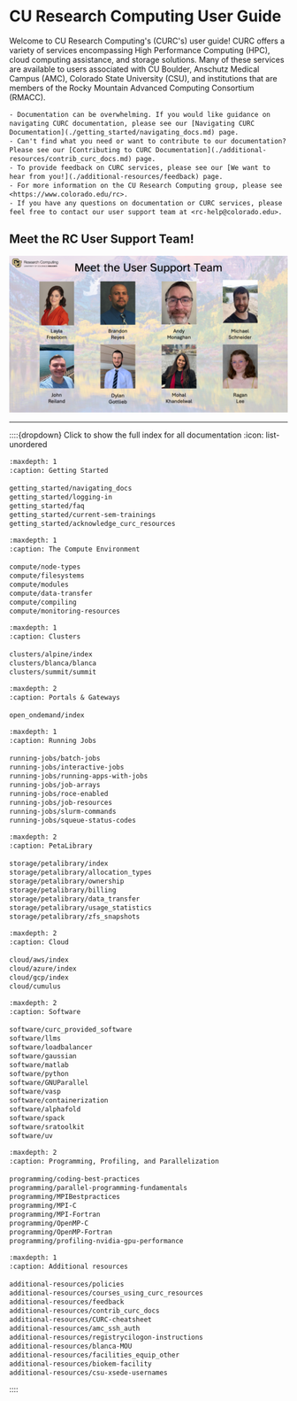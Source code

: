 # CU Research Computing User Guide

Welcome to CU Research Computing's (CURC's) user guide! CURC offers a variety of services encompassing High Performance Computing (HPC), cloud computing assistance, and storage solutions. Many of these services are available to users associated with CU Boulder, Anschutz Medical Campus (AMC), Colorado State University (CSU), and institutions that are members of the Rocky Mountain Advanced Computing Consortium (RMACC). 

```{tip}
- Documentation can be overwhelming. If you would like guidance on navigating CURC documentation, please see our [Navigating CURC Documentation](./getting_started/navigating_docs.md) page.
- Can't find what you need or want to contribute to our documentation? Please see our [Contributing to CURC Documentation](./additional-resources/contrib_curc_docs.md) page.   
- To provide feedback on CURC services, please see our [We want to hear from you!](./additional-resources/feedback) page.
- For more information on the CU Research Computing group, please see <https://www.colorado.edu/rc>.
- If you have any questions on documentation or CURC services, please feel free to contact our user support team at <rc-help@colorado.edu>.
```

## Meet the RC User Support Team!

![The RC User Support team](./landing_page_images/MeetTheUserSupportTeam.png)

----

::::{dropdown} Click to show the full index for all documentation
:icon: list-unordered

```{toctree}
:maxdepth: 1
:caption: Getting Started

getting_started/navigating_docs
getting_started/logging-in
getting_started/faq
getting_started/current-sem-trainings
getting_started/acknowledge_curc_resources
```

```{toctree}
:maxdepth: 1
:caption: The Compute Environment

compute/node-types
compute/filesystems
compute/modules
compute/data-transfer
compute/compiling
compute/monitoring-resources

```

```{toctree}
:maxdepth: 1
:caption: Clusters

clusters/alpine/index
clusters/blanca/blanca
clusters/summit/summit

```

```{toctree}
:maxdepth: 2
:caption: Portals & Gateways

open_ondemand/index

```

```{toctree}
:maxdepth: 1
:caption: Running Jobs

running-jobs/batch-jobs
running-jobs/interactive-jobs
running-jobs/running-apps-with-jobs
running-jobs/job-arrays
running-jobs/roce-enabled
running-jobs/job-resources
running-jobs/slurm-commands
running-jobs/squeue-status-codes

```

```{toctree}
:maxdepth: 2
:caption: PetaLibrary

storage/petalibrary/index
storage/petalibrary/allocation_types
storage/petalibrary/ownership
storage/petalibrary/billing
storage/petalibrary/data_transfer
storage/petalibrary/usage_statistics
storage/petalibrary/zfs_snapshots

```
   
```{toctree}
:maxdepth: 2
:caption: Cloud

cloud/aws/index
cloud/azure/index
cloud/gcp/index
cloud/cumulus

```

```{toctree}
:maxdepth: 2
:caption: Software

software/curc_provided_software
software/llms
software/loadbalancer
software/gaussian
software/matlab
software/python
software/GNUParallel
software/vasp
software/containerization
software/alphafold
software/spack
software/sratoolkit
software/uv

```

```{toctree}
:maxdepth: 2
:caption: Programming, Profiling, and Parallelization
   
programming/coding-best-practices
programming/parallel-programming-fundamentals
programming/MPIBestpractices
programming/MPI-C
programming/MPI-Fortran
programming/OpenMP-C
programming/OpenMP-Fortran
programming/profiling-nvidia-gpu-performance

```
   
```{toctree}
:maxdepth: 1
:caption: Additional resources

additional-resources/policies
additional-resources/courses_using_curc_resources
additional-resources/feedback
additional-resources/contrib_curc_docs
additional-resources/CURC-cheatsheet
additional-resources/amc_ssh_auth
additional-resources/registrycilogon-instructions
additional-resources/blanca-MOU
additional-resources/facilities_equip_other
additional-resources/biokem-facility
additional-resources/csu-xsede-usernames

```

::::
